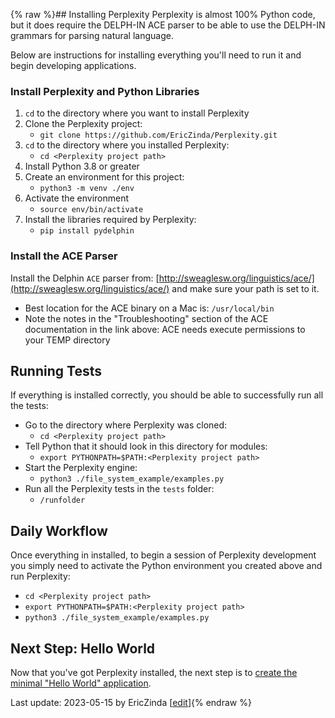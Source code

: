 {% raw %}## Installing Perplexity
Perplexity is almost 100% Python code, but it does require the DELPH-IN ACE parser to be able to use the DELPH-IN grammars for parsing natural language. 

Below are instructions for installing everything you'll need to run it and begin developing applications.

### Install Perplexity and Python Libraries
1. `cd` to the directory where you want to install Perplexity
2. Clone the Perplexity project: 
   - `git clone https://github.com/EricZinda/Perplexity.git`
3. `cd` to the directory where you installed Perplexity: 
   - `cd <Perplexity project path>`
4. Install Python 3.8 or greater
5. Create an environment for this project: 
   - `python3 -m venv ./env`
6. Activate the environment
   - `source env/bin/activate`
7. Install the libraries required by Perplexity:
   - `pip install pydelphin`

### Install the ACE Parser

Install the Delphin `ACE` parser from: [http://sweaglesw.org/linguistics/ace/](http://sweaglesw.org/linguistics/ace/) and make sure your path is set to it. 
- Best location for the ACE binary on a Mac is: `/usr/local/bin`
- Note the notes in the "Troubleshooting" section of the ACE documentation in the link above: ACE needs execute permissions to your TEMP directory

## Running Tests
If everything is installed correctly, you should be able to successfully run all the tests:

- Go to the directory where Perplexity was cloned:
  - `cd <Perplexity project path>`
- Tell Python that it should look in this directory for modules:
  - `export PYTHONPATH=$PATH:<Perplexity project path>`
- Start the Perplexity engine:
  - `python3 ./file_system_example/examples.py` 
- Run all the Perplexity tests in the `tests` folder:
  - `/runfolder`

## Daily Workflow
Once everything in installed, to begin a session of Perplexity development you simply need to activate the Python environment you created above and run Perplexity:

- `cd <Perplexity project path>`
- `export PYTHONPATH=$PATH:<Perplexity project path>`
- `python3 ./file_system_example/examples.py` 

## Next Step: Hello World
Now that you've got Perplexity installed, the next step is to [create the minimal "Hello World" application](https://blog.inductorsoftware.com/Perplexity/home/pxHowTo/pxHowTo14HelloWorld).

Last update: 2023-05-15 by EricZinda [[edit](https://github.com/EricZinda/Perplexity/edit/main/docs/pxHowTo/pxHowTo12Install.md)]{% endraw %}